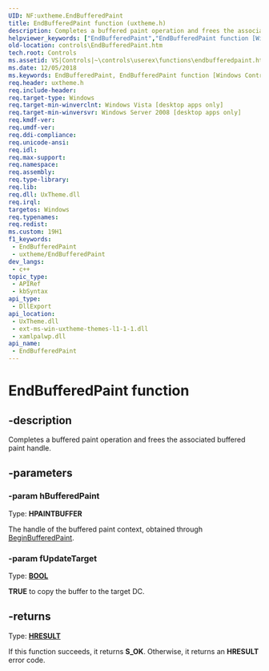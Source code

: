 ```yaml
---
UID: NF:uxtheme.EndBufferedPaint
title: EndBufferedPaint function (uxtheme.h)
description: Completes a buffered paint operation and frees the associated buffered paint handle.
helpviewer_keywords: ["EndBufferedPaint","EndBufferedPaint function [Windows Controls]","_shell_EndBufferedPaint","_shell_EndBufferedPaint_cpp","controls.EndBufferedPaint","controls._shell_EndBufferedPaint","uxtheme/EndBufferedPaint"]
old-location: controls\EndBufferedPaint.htm
tech.root: Controls
ms.assetid: VS|Controls|~\controls\userex\functions\endbufferedpaint.htm
ms.date: 12/05/2018
ms.keywords: EndBufferedPaint, EndBufferedPaint function [Windows Controls], _shell_EndBufferedPaint, _shell_EndBufferedPaint_cpp, controls.EndBufferedPaint, controls._shell_EndBufferedPaint, uxtheme/EndBufferedPaint
req.header: uxtheme.h
req.include-header: 
req.target-type: Windows
req.target-min-winverclnt: Windows Vista [desktop apps only]
req.target-min-winversvr: Windows Server 2008 [desktop apps only]
req.kmdf-ver: 
req.umdf-ver: 
req.ddi-compliance: 
req.unicode-ansi: 
req.idl: 
req.max-support: 
req.namespace: 
req.assembly: 
req.type-library: 
req.lib: 
req.dll: UxTheme.dll
req.irql: 
targetos: Windows
req.typenames: 
req.redist: 
ms.custom: 19H1
f1_keywords:
 - EndBufferedPaint
 - uxtheme/EndBufferedPaint
dev_langs:
 - c++
topic_type:
 - APIRef
 - kbSyntax
api_type:
 - DllExport
api_location:
 - UxTheme.dll
 - ext-ms-win-uxtheme-themes-l1-1-1.dll
 - xamlpalwp.dll
api_name:
 - EndBufferedPaint
---
```


# EndBufferedPaint function


## -description

Completes a buffered paint operation and frees the associated buffered paint handle.

## -parameters

### -param hBufferedPaint

Type: <b>HPAINTBUFFER</b>

The handle of the buffered paint context, obtained through <a href="https://docs.microsoft.com/windows/desktop/api/uxtheme/nf-uxtheme-beginbufferedpaint">BeginBufferedPaint</a>.

### -param fUpdateTarget

Type: <b><a href="https://docs.microsoft.com/windows/desktop/WinProg/windows-data-types">BOOL</a></b>

<b>TRUE</b> to copy the buffer to the target DC.

## -returns

Type: <b><a href="https://docs.microsoft.com/windows/desktop/WinProg/windows-data-types">HRESULT</a></b>

If this function succeeds, it returns <b xmlns:loc="http://microsoft.com/wdcml/l10n">S_OK</b>. Otherwise, it returns an <b xmlns:loc="http://microsoft.com/wdcml/l10n">HRESULT</b> error code.

